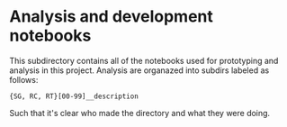# Analysis and development notebooks

This subdirectory contains all of the notebooks used for prototyping and analysis in this project. Analysis are organazed into subdirs labeled as follows:

`{SG, RC, RT}[00-99]__description`

Such that it's clear who made the directory and what they were doing.
